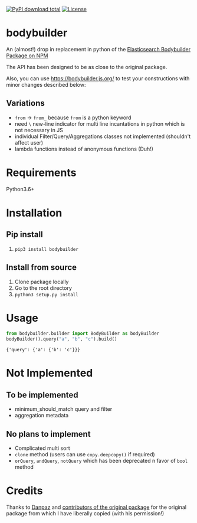 [![PyPI download total](https://img.shields.io/pypi/dm/bodybuilder)](https://pypi.org/project/bodybuilder/)
[![License](https://img.shields.io/pypi/l/bodybuilder)](https://pypi.org/project/bodybuilder/)

# bodybuilder
An (almost!) drop in replacement in python of the [Elasticsearch Bodybuilder Package on NPM](https://github.com/danpaz/bodybuilder)

The API has been designed to be as close to the original package.

Also, you can use https://bodybuilder.js.org/ to test your constructions with minor changes described below:

## Variations
- `from` -> `from_` because `from` is a python keyword
- need `\` new-line indicator for multi line incantations in python which is not necessary in JS
- individual Filter/Query/Aggregations classes not implemented (shouldn't affect user)
- lambda functions instead of anonymous functions (Duh!)


# Requirements

Python3.6+

# Installation

## Pip install

1. `pip3 install bodybuilder`

## Install from source

1. Clone package locally
2. Go to the root directory
2. `python3 setup.py install`

# Usage

```python
from bodybuilder.builder import BodyBuilder as bodyBuilder
bodyBuilder().query("a", "b", "c").build()
```

```
{'query': {'a': {'b': 'c'}}}
```

# Not Implemented

## To be implemented
- minimum_should_match query and filter
- aggregation metadata

## No plans to implement

- Complicated multi sort
- `clone` method (users can use `copy.deepcopy()` if required)
- `orQuery`, `andQuery`, `notQuery` which has been deprecated n favor of `bool` method

# Credits

Thanks to [Danpaz](https://github.com/danpaz) and [contributors of the original package](https://github.com/danpaz/bodybuilder#contributors) for the original package from which I have liberally copied (with his permission!)

